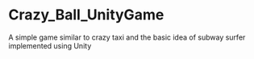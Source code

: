 # Crazy_Ball_UnityGame
A simple game similar to crazy taxi and the basic idea of subway surfer implemented using Unity
